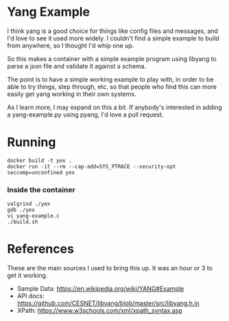 # Yang Example

I think yang is a good choice for things like config files and messages, and I'd love to see it used more widely. I couldn't find a simple example to build from anywhere, so I thought I'd whip one up.

So this makes a container with a simple example program using libyang to parse a json file and validate it against a schema.

The point is to have a simple working example to play with, in order to be able to try things, step through, etc. so that people who find this can more easily get yang working in their own systems.

As I learn more, I may expand on this a bit. If anybody's interested in adding a yang-example.py using pyang, I'd love a pull request.

# Running

```
docker build -t yex .
docker run -it --rm --cap-add=SYS_PTRACE --security-opt seccomp=unconfined yex
```

### Inside the container

```
valgrind ./yex
gdb ./yex
vi yang-example.c
./build.sh
```

# References

These are the main sources I used to bring this up. It was an hour or 3 to get it working.

 * Sample Data: <https://en.wikipedia.org/wiki/YANG#Example>
 * API docs: <https://github.com/CESNET/libyang/blob/master/src/libyang.h.in>
 * XPath: <https://www.w3schools.com/xml/xpath_syntax.asp>